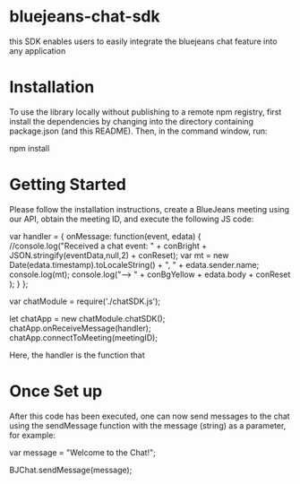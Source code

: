 # bluejeans-chat-sdk

this SDK enables users to easily integrate the bluejeans chat feature into any application

# Installation

To use the library locally without publishing to a remote npm registry, first install the dependencies by changing into the directory containing package.json (and this README). Then, in the command window, run:

npm install

# Getting Started
Please follow the installation instructions, create a BlueJeans meeting using our API, obtain the meeting ID, and execute the following JS code:

var handler =
		{
    		onMessage: function(event, edata)
    		{
        		//console.log("Received a chat event: " + conBright + JSON.stringify(eventData,null,2) + conReset);
				var mt = new Date(edata.timestamp).toLocaleString() + ", " + edata.sender.name;
				console.log(mt);
				console.log("--> " + conBgYellow + edata.body + conReset );
    		}
		};


var chatModule = require('./chatSDK.js');

let chatApp = new chatModule.chatSDK();
chatApp.onReceiveMessage(handler);
chatApp.connectToMeeting(meetingID);

Here, the handler is the function that

# Once Set up
After this code has been executed, one can now send messages to the chat using the sendMessage function with the message (string) as a parameter, for example:

var message = "Welcome to the Chat!";

BJChat.sendMessage(message);



